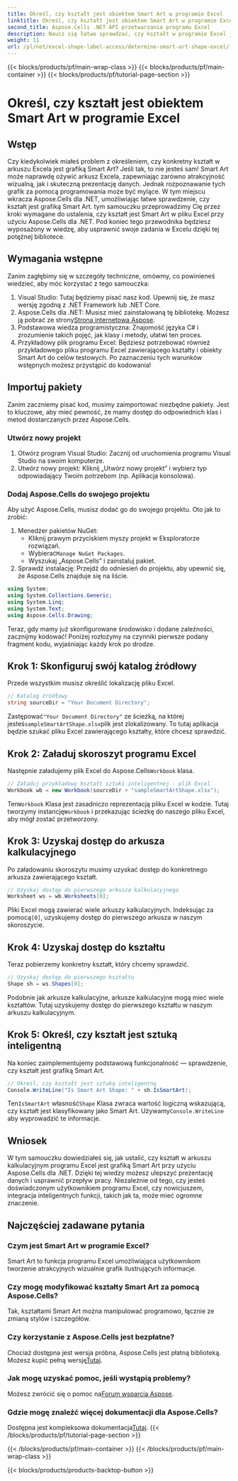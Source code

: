 ```yaml
---
title: Określ, czy kształt jest obiektem Smart Art w programie Excel
linktitle: Określ, czy kształt jest obiektem Smart Art w programie Excel
second_title: Aspose.Cells .NET API przetwarzania programu Excel
description: Naucz się łatwo sprawdzać, czy kształt w programie Excel jest Smart Art, używając Aspose.Cells dla .NET, korzystając z tego przewodnika krok po kroku. Idealny do automatyzacji zadań w programie Excel.
weight: 11
url: /pl/net/excel-shape-label-access/determine-smart-art-shape-excel/
---
```


{{< blocks/products/pf/main-wrap-class >}}
{{< blocks/products/pf/main-container >}}
{{< blocks/products/pf/tutorial-page-section >}}

# Określ, czy kształt jest obiektem Smart Art w programie Excel

## Wstęp
Czy kiedykolwiek miałeś problem z określeniem, czy konkretny kształt w arkuszu Excela jest grafiką Smart Art? Jeśli tak, to nie jesteś sam! Smart Art może naprawdę ożywić arkusz Excela, zapewniając zarówno atrakcyjność wizualną, jak i skuteczną prezentację danych. Jednak rozpoznawanie tych grafik za pomocą programowania może być mylące. W tym miejscu wkracza Aspose.Cells dla .NET, umożliwiając łatwe sprawdzenie, czy kształt jest grafiką Smart Art. 
tym samouczku przeprowadzimy Cię przez kroki wymagane do ustalenia, czy kształt jest Smart Art w pliku Excel przy użyciu Aspose.Cells dla .NET. Pod koniec tego przewodnika będziesz wyposażony w wiedzę, aby usprawnić swoje zadania w Excelu dzięki tej potężnej bibliotece.
## Wymagania wstępne
Zanim zagłębimy się w szczegóły techniczne, omówmy, co powinieneś wiedzieć, aby móc korzystać z tego samouczka:
1. Visual Studio: Tutaj będziemy pisać nasz kod. Upewnij się, że masz wersję zgodną z .NET Framework lub .NET Core.
2.  Aspose.Cells dla .NET: Musisz mieć zainstalowaną tę bibliotekę. Możesz ją pobrać ze strony[Strona internetowa Aspose](https://releases.aspose.com/cells/net/).
3. Podstawowa wiedza programistyczna: Znajomość języka C# i zrozumienie takich pojęć, jak klasy i metody, ułatwi ten proces.
4. Przykładowy plik programu Excel: Będziesz potrzebować również przykładowego pliku programu Excel zawierającego kształty i obiekty Smart Art do celów testowych.
Po zaznaczeniu tych warunków wstępnych możesz przystąpić do kodowania!
## Importuj pakiety
Zanim zaczniemy pisać kod, musimy zaimportować niezbędne pakiety. Jest to kluczowe, aby mieć pewność, że mamy dostęp do odpowiednich klas i metod dostarczanych przez Aspose.Cells.
### Utwórz nowy projekt
1. Otwórz program Visual Studio:
   Zacznij od uruchomienia programu Visual Studio na swoim komputerze.
2. Utwórz nowy projekt:
   Kliknij „Utwórz nowy projekt” i wybierz typ odpowiadający Twoim potrzebom (np. Aplikacja konsolowa).
### Dodaj Aspose.Cells do swojego projektu
Aby użyć Aspose.Cells, musisz dodać go do swojego projektu. Oto jak to zrobić:
1. Menedżer pakietów NuGet:
   - Kliknij prawym przyciskiem myszy projekt w Eksploratorze rozwiązań.
   -  Wybierać`Manage NuGet Packages`.
   - Wyszukaj „Aspose.Cells” i zainstaluj pakiet.
2. Sprawdź instalację:
   Przejdź do odniesień do projektu, aby upewnić się, że Aspose.Cells znajduje się na liście. 
```csharp
using System;
using System.Collections.Generic;
using System.Linq;
using System.Text;
using Aspose.Cells.Drawing;
```
Teraz, gdy mamy już skonfigurowane środowisko i dodane zależności, zacznijmy kodować! Poniżej rozłożymy na czynniki pierwsze podany fragment kodu, wyjaśniając każdy krok po drodze.
## Krok 1: Skonfiguruj swój katalog źródłowy
Przede wszystkim musisz określić lokalizację pliku Excel.
```csharp
// Katalog źródłowy
string sourceDir = "Your Document Directory";
```
 Zastępować`"Your Document Directory"` ze ścieżką, na której jesteś`sampleSmartArtShape.xlsx`plik jest zlokalizowany. To tutaj aplikacja będzie szukać pliku Excel zawierającego kształty, które chcesz sprawdzić.
## Krok 2: Załaduj skoroszyt programu Excel
 Następnie załadujemy plik Excel do Aspose.Cells`Workbook` klasa.
```csharp
// Załaduj przykładowy kształt sztuki inteligentnej - plik Excel
Workbook wb = new Workbook(sourceDir + "sampleSmartArtShape.xlsx");
```
 Ten`Workbook` Klasa jest zasadniczo reprezentacją pliku Excel w kodzie. Tutaj tworzymy instancję`Workbook` i przekazując ścieżkę do naszego pliku Excel, aby mógł zostać przetworzony.
## Krok 3: Uzyskaj dostęp do arkusza kalkulacyjnego
Po załadowaniu skoroszytu musimy uzyskać dostęp do konkretnego arkusza zawierającego kształt.
```csharp
// Uzyskaj dostęp do pierwszego arkusza kalkulacyjnego
Worksheet ws = wb.Worksheets[0];
```
 Pliki Excel mogą zawierać wiele arkuszy kalkulacyjnych. Indeksując za pomocą`[0]`, uzyskujemy dostęp do pierwszego arkusza w naszym skoroszycie. 
## Krok 4: Uzyskaj dostęp do kształtu
Teraz pobierzemy konkretny kształt, który chcemy sprawdzić.
```csharp
// Uzyskaj dostęp do pierwszego kształtu
Shape sh = ws.Shapes[0];
```
Podobnie jak arkusze kalkulacyjne, arkusze kalkulacyjne mogą mieć wiele kształtów. Tutaj uzyskujemy dostęp do pierwszego kształtu w naszym arkuszu kalkulacyjnym. 
## Krok 5: Określ, czy kształt jest sztuką inteligentną
Na koniec zaimplementujemy podstawową funkcjonalność — sprawdzenie, czy kształt jest grafiką Smart Art.
```csharp
// Określ, czy kształt jest sztuką inteligentną
Console.WriteLine("Is Smart Art Shape: " + sh.IsSmartArt);
```
 Ten`IsSmartArt` własność`Shape` Klasa zwraca wartość logiczną wskazującą, czy kształt jest klasyfikowany jako Smart Art. Używamy`Console.WriteLine` aby wyprowadzić te informacje. 
## Wniosek
W tym samouczku dowiedziałeś się, jak ustalić, czy kształt w arkuszu kalkulacyjnym programu Excel jest grafiką Smart Art przy użyciu Aspose.Cells dla .NET. Dzięki tej wiedzy możesz ulepszyć prezentację danych i usprawnić przepływ pracy. Niezależnie od tego, czy jesteś doświadczonym użytkownikiem programu Excel, czy nowicjuszem, integracja inteligentnych funkcji, takich jak ta, może mieć ogromne znaczenie. 
## Najczęściej zadawane pytania
### Czym jest Smart Art w programie Excel?
Smart Art to funkcja programu Excel umożliwiająca użytkownikom tworzenie atrakcyjnych wizualnie grafik ilustrujących informacje.
### Czy mogę modyfikować kształty Smart Art za pomocą Aspose.Cells?
Tak, kształtami Smart Art można manipulować programowo, łącznie ze zmianą stylów i szczegółów.
### Czy korzystanie z Aspose.Cells jest bezpłatne?
Chociaż dostępna jest wersja próbna, Aspose.Cells jest płatną biblioteką. Możesz kupić pełną wersję[Tutaj](https://purchase.aspose.com/buy).
### Jak mogę uzyskać pomoc, jeśli wystąpią problemy?
 Możesz zwrócić się o pomoc na[Forum wsparcia Aspose](https://forum.aspose.com/c/cells/9).
### Gdzie mogę znaleźć więcej dokumentacji dla Aspose.Cells?
 Dostępna jest kompleksowa dokumentacja[Tutaj](https://reference.aspose.com/cells/net/).
{{< /blocks/products/pf/tutorial-page-section >}}

{{< /blocks/products/pf/main-container >}}
{{< /blocks/products/pf/main-wrap-class >}}

{{< blocks/products/products-backtop-button >}}
